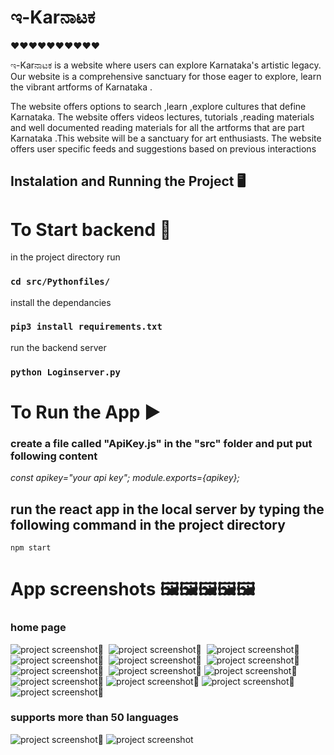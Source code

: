 # ಇ-Karನಾಟಕ 
❤️❤️❤️❤️❤️❤️❤️❤️❤️❤️

ಇ-Karನಾಟಕ is a website where users can explore Karnataka's artistic legacy. Our website is a comprehensive sanctuary for those eager to explore, learn the vibrant artforms of Karnataka .

The website offers options to search ,learn ,explore cultures that define Karnataka.
The website offers videos lectures, tutorials ,reading materials and well documented reading materials for all the artforms that are part Karnataka .This website will be a sanctuary for art enthusiasts.
The website offers user specific feeds and suggestions based on previous interactions
## Instalation and Running the Project 🖥️

# To Start backend 💾
 in the project directory  run 
 ### `cd src/Pythonfiles/`
 install the dependancies
 ### `pip3 install requirements.txt`
 run the backend server 
  ### `python Loginserver.py`

# To Run the App ▶️

### create a file called "ApiKey.js" in the "src" folder  and put  put following content 
<i>const  apikey="your api key";
module.exports={apikey};</i>

## run the react app in the local server by typing the following command in the project directory 

`npm start`

# App screenshots 🖼️🖼️🖼️🖼️🖼️
### home page
![project screenshot](./Screenshots/sc1.png)📸
󠁟
![project screenshot](./Screenshots/sc1.png)📸
󠁟
![project screenshot](./Screenshots/sc2.png)📸
󠁟
![project screenshot](./Screenshots/sc3.png)📸
󠁟
![project screenshot](./Screenshots/sc4.png)📸
󠁟
![project screenshot](./Screenshots/sc5.png)📸
󠁟
![project screenshot](./Screenshots/sc6.png)📸
󠁟
![project screenshot](./Screenshots/sc7.png)󠁟📸
![project screenshot](./Screenshots/sc9.png)󠁟📸
![project screenshot](./Screenshots/sc10.png)󠁟📸
![project screenshot](./Screenshots/sc11.png)📸
![project screenshot](./Screenshots/sc12.png)📸
![project screenshot](./Screenshots/sc13.png)󠁟📸
### supports more than 50 languages
![project screenshot](./Screenshots/sc14.png)📸
![project screenshot](./Screenshots/sc15.png)




